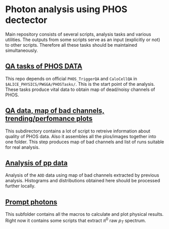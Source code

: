 # Photon analysis using PHOS dectector
Main repository consists of several scripts, analysis tasks and various utilities. The outputs from some scripts serve as an input (explicitly or not) to other scripts. Therefore all these tasks should be maintained simultaneously.


[QA tasks of PHOS DATA](qa/)
----------------------------

This repo depends on official `PHOS_TriggerQA`  and `CaloCellQA` in  `$ALICE_PHYSICS/PWGGA/PHOSTasks/`.  This is the start point of the analysis.
These tasks produce vital data to obtain map of dead/noisy channels of PHOS.



[QA data, map of bad channels, trending/perfomance plots ](qa/results)
------------------------------------------------------------------------

This subdirectory contains a lot of script to retreive information about quality of PHOS data. Also it assembles all the plos/images together into one folder. This step produces map of bad channels and list of runs suitable for real analysis.


[Analysis of pp data](protons)
----------------------------------------------

Analysis of the `AOD` data using map of bad channels extracted by previous analysis. 
Histograms and distributions obtained here should be processed further locally.


[Prompt photons](pi0-spectrum)
--------------------------------

This subfolder contains all the macros to calculate and plot physical results.
Right now it contains some scripts that extract $\pi^{0}$ raw $p_T$ spectrum.